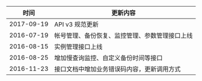 
| 时间| 更新内容 | 
|---------|---------|
| 2017-09-19 | API v3 规范更新 | 
| 2016-07-19 | 帐号管理、备份恢复、监控管理、参数管理接口上线 | 
| 2016-08-15 | 实例管理接口上线 | 
| 2016-08-25 | 增加慢查询监控、自定义备份时间等接口 | 
| 2016-11-23 | 接口文档中增加业务错误码内容，更新调用方式 | 